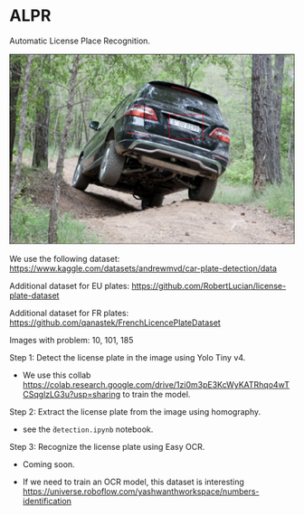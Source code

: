# ALPR

Automatic License Place Recognition.

![Banner](image.png)

We use the following dataset: https://www.kaggle.com/datasets/andrewmvd/car-plate-detection/data

Additional dataset for EU plates: https://github.com/RobertLucian/license-plate-dataset

Additional dataset for FR plates: https://github.com/qanastek/FrenchLicencePlateDataset

Images with problem: 10, 101, 185

Step 1: Detect the license plate in the image using Yolo Tiny v4.

- We use this collab https://colab.research.google.com/drive/1zi0m3pE3KcWyKATRhqo4wTCSqglzLG3u?usp=sharing to train the model.

Step 2: Extract the license plate from the image using homography.

- see the `̀detection.ipynb` notebook.

Step 3: Recognize the license plate using Easy OCR.

- Coming soon.

- If we need to train an OCR model, this dataset is interesting https://universe.roboflow.com/yashwanthworkspace/numbers-identification